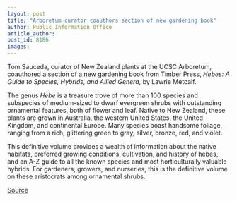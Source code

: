 ```yaml
---
layout: post
title: "Arboretum curator coauthors section of new gardening book"
author: Public Information Office
article_author: 
post_id: 8186
images:
---
```


<a name="content" id="content"></a>
<p>
  Tom Sauceda, curator of New Zealand plants at the UCSC Arboretum, coauthored a section of a new gardening book from Timber Press, <i>Hebes: A Guide to Species, Hybrids, and Allied Genera,</i> by Lawrie Metcalf.
</p>
<p>
  The genus <i>Hebe</i> is a treasure trove of more than 100 species and subspecies of medium-sized to dwarf evergreen shrubs with outstanding ornamental features, both of flower and leaf. Native to New Zealand, these plants are grown in Australia, the western United States, the United Kingdom, and continental Europe. Many species boast handsome foliage, ranging from a rich, glittering green to gray, silver, bronze, red, and violet.
</p>
<p>
  This definitive volume provides a wealth of information about the native habitats, preferred growing conditions, cultivation, and history of hebes, and an A-Z guide to all the known species and most horticulturally valuable hybrids. For gardeners, growers, and nurseries, this is the definitive volume on these aristocrats among ornamental shrubs.
</p>
<p><a href="http://www1.ucsc.edu/currents/06-07/08-28/sauceda.asp" title="Permalink to sauceda">Source</a></p>
